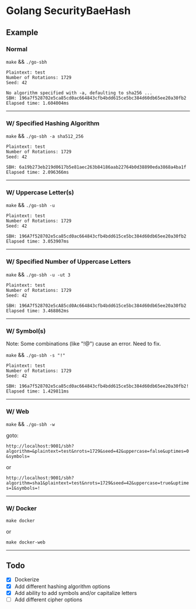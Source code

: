 # Golang SecurityBaeHash

## Example 

### Normal

`make` && `./go-sbh`

```
Plaintext: test
Number of Rotations: 1729
Seed: 42

No algorithm specified with -a, defaulting to sha256 ...
SBH: 196a7f528702e5ca85cd0ac664843cfb4bdd615ce5bc384d60db65ee20a30fb2
Elapsed time: 1.604004ms
```

---

### W/ Specified Hashing Algorithm

`make` && `./go-sbh -a sha512_256`

```
Plaintext: test
Number of Rotations: 1729
Seed: 42

SBH: 6a19b273eb219d0617b5e81aec263b84186aab22764b0d38890eda3868a4ba1f
Elapsed time: 2.096366ms
```

---

### W/ Uppercase Letter(s)

`make` && `./go-sbh -u`

```
Plaintext: test
Number of Rotations: 1729
Seed: 42

SBH: 196A7f528702e5ca85cd0ac664843cfb4bdd615ce5bc384d60db65ee20a30fb2
Elapsed time: 3.053907ms
```

---

### W/ Specified Number of Uppercase Letters

`make` && `./go-sbh -u -ut 3`

```
Plaintext: test
Number of Rotations: 1729
Seed: 42

SBH: 196A7f528702e5cA85cd0Ac664843cfb4bdd615ce5bc384d60db65ee20a30fb2
Elapsed time: 3.468862ms
```

---

### W/ Symbol(s)

Note: Some combinations (like "!@") cause an error. Need to fix.

`make` && `./go-sbh -s "!"`

```
Plaintext: test
Number of Rotations: 1729
Seed: 42

SBH: 196a7f528702e5ca85cd0ac664843cfb4bdd615ce5bc384d60db65ee20a30fb2!
Elapsed time: 1.429811ms
```

---

### W/ Web

`make` && `./go-sbh -w`

goto:

`http://localhost:9001/sbh?algorithm=&plaintext=test&nrots=1729&seed=42&uppercase=false&uptimes=0&symbols=`

or

`http://localhost:9001/sbh?algorithm=sha1&plaintext=test&nrots=1729&seed=42&uppercase=true&uptimes=1&symbols=!`

---

### W/ Docker

`make docker`

or

`make docker-web`

---

## Todo
* [X] Dockerize
* [X] Add different hashing algorithm options
* [X] Add ability to add symbols and/or capitalize letters
* [ ] Add different cipher options
